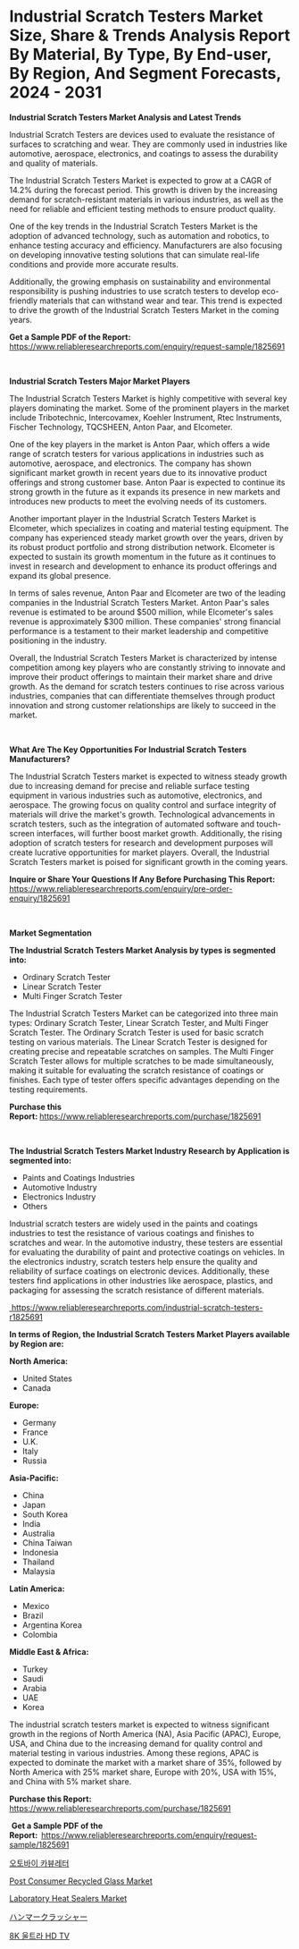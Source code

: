 <p><h1>Industrial Scratch Testers Market Size, Share & Trends Analysis Report By Material, By Type, By End-user, By Region, And Segment Forecasts, 2024 - 2031</h1></p><p><strong>Industrial Scratch Testers Market Analysis and Latest Trends</strong></p>
<p><p>Industrial Scratch Testers are devices used to evaluate the resistance of surfaces to scratching and wear. They are commonly used in industries like automotive, aerospace, electronics, and coatings to assess the durability and quality of materials.</p><p>The Industrial Scratch Testers Market is expected to grow at a CAGR of 14.2% during the forecast period. This growth is driven by the increasing demand for scratch-resistant materials in various industries, as well as the need for reliable and efficient testing methods to ensure product quality.</p><p>One of the key trends in the Industrial Scratch Testers Market is the adoption of advanced technology, such as automation and robotics, to enhance testing accuracy and efficiency. Manufacturers are also focusing on developing innovative testing solutions that can simulate real-life conditions and provide more accurate results.</p><p>Additionally, the growing emphasis on sustainability and environmental responsibility is pushing industries to use scratch testers to develop eco-friendly materials that can withstand wear and tear. This trend is expected to drive the growth of the Industrial Scratch Testers Market in the coming years.</p></p>
<p><strong>Get a Sample PDF of the Report:&nbsp;</strong> <a href="https://www.reliableresearchreports.com/enquiry/request-sample/1825691">https://www.reliableresearchreports.com/enquiry/request-sample/1825691</a></p>
<p>&nbsp;</p>
<p><strong>Industrial Scratch Testers Major Market Players</strong></p>
<p><p>The Industrial Scratch Testers Market is highly competitive with several key players dominating the market. Some of the prominent players in the market include Tribotechnic, Intercovamex, Koehler Instrument, Rtec Instruments, Fischer Technology, TQCSHEEN, Anton Paar, and Elcometer.</p><p>One of the key players in the market is Anton Paar, which offers a wide range of scratch testers for various applications in industries such as automotive, aerospace, and electronics. The company has shown significant market growth in recent years due to its innovative product offerings and strong customer base. Anton Paar is expected to continue its strong growth in the future as it expands its presence in new markets and introduces new products to meet the evolving needs of its customers.</p><p>Another important player in the Industrial Scratch Testers Market is Elcometer, which specializes in coating and material testing equipment. The company has experienced steady market growth over the years, driven by its robust product portfolio and strong distribution network. Elcometer is expected to sustain its growth momentum in the future as it continues to invest in research and development to enhance its product offerings and expand its global presence.</p><p>In terms of sales revenue, Anton Paar and Elcometer are two of the leading companies in the Industrial Scratch Testers Market. Anton Paar's sales revenue is estimated to be around $500 million, while Elcometer's sales revenue is approximately $300 million. These companies' strong financial performance is a testament to their market leadership and competitive positioning in the industry.</p><p>Overall, the Industrial Scratch Testers Market is characterized by intense competition among key players who are constantly striving to innovate and improve their product offerings to maintain their market share and drive growth. As the demand for scratch testers continues to rise across various industries, companies that can differentiate themselves through product innovation and strong customer relationships are likely to succeed in the market.</p></p>
<p>&nbsp;</p>
<p><strong>What Are The Key Opportunities For Industrial Scratch Testers Manufacturers?</strong></p>
<p><p>The Industrial Scratch Testers market is expected to witness steady growth due to increasing demand for precise and reliable surface testing equipment in various industries such as automotive, electronics, and aerospace. The growing focus on quality control and surface integrity of materials will drive the market's growth. Technological advancements in scratch testers, such as the integration of automated software and touch-screen interfaces, will further boost market growth. Additionally, the rising adoption of scratch testers for research and development purposes will create lucrative opportunities for market players. Overall, the Industrial Scratch Testers market is poised for significant growth in the coming years.</p></p>
<p><strong>Inquire or Share Your Questions If Any Before Purchasing This Report:</strong> <a href="https://www.reliableresearchreports.com/enquiry/pre-order-enquiry/1825691">https://www.reliableresearchreports.com/enquiry/pre-order-enquiry/1825691</a></p>
<p>&nbsp;</p>
<p><strong>Market Segmentation</strong></p>
<p><strong>The Industrial Scratch Testers Market Analysis by types is segmented into:</strong></p>
<p><ul><li>Ordinary Scratch Tester</li><li>Linear Scratch Tester</li><li>Multi Finger Scratch Tester</li></ul></p>
<p><p>The Industrial Scratch Testers Market can be categorized into three main types: Ordinary Scratch Tester, Linear Scratch Tester, and Multi Finger Scratch Tester. The Ordinary Scratch Tester is used for basic scratch testing on various materials. The Linear Scratch Tester is designed for creating precise and repeatable scratches on samples. The Multi Finger Scratch Tester allows for multiple scratches to be made simultaneously, making it suitable for evaluating the scratch resistance of coatings or finishes. Each type of tester offers specific advantages depending on the testing requirements.</p></p>
<p><strong>Purchase this Report:&nbsp;</strong><a href="https://www.reliableresearchreports.com/purchase/1825691">https://www.reliableresearchreports.com/purchase/1825691</a></p>
<p>&nbsp;</p>
<p><strong>The Industrial Scratch Testers Market Industry Research by Application is segmented into:</strong></p>
<p><ul><li>Paints and Coatings Industries</li><li>Automotive Industry</li><li>Electronics Industry</li><li>Others</li></ul></p>
<p><p>Industrial scratch testers are widely used in the paints and coatings industries to test the resistance of various coatings and finishes to scratches and wear. In the automotive industry, these testers are essential for evaluating the durability of paint and protective coatings on vehicles. In the electronics industry, scratch testers help ensure the quality and reliability of surface coatings on electronic devices. Additionally, these testers find applications in other industries like aerospace, plastics, and packaging for assessing the scratch resistance of different materials.</p></p>
<p><a href="https://www.reliableresearchreports.com/industrial-scratch-testers-r1825691">&nbsp;https://www.reliableresearchreports.com/industrial-scratch-testers-r1825691</a></p>
<p><strong>In terms of Region, the Industrial Scratch Testers Market Players available by Region are:</strong></p>
<p>
    <p> <strong> North America: </strong>
        <ul>
            <li>United States</li>
            <li>Canada</li>
        </ul>
        </p> 
    <p> <strong> Europe: </strong>
        <ul>
            <li>Germany</li>
            <li>France</li>
            <li>U.K.</li>
            <li>Italy</li>
            <li>Russia</li>
        </ul>
        </p> 
    <p> <strong> Asia-Pacific: </strong>
        <ul>
            <li>China</li>
            <li>Japan</li>
            <li>South Korea</li>
            <li>India</li>
            <li>Australia</li>
            <li>China Taiwan</li>
            <li>Indonesia</li>
            <li>Thailand</li>
            <li>Malaysia</li>
        </ul>
        </p> 
    <p> <strong> Latin America: </strong>
        <ul>
            <li>Mexico</li>
            <li>Brazil</li>
            <li>Argentina Korea</li>
            <li>Colombia</li>
        </ul>
        </p> 
    <p> <strong> Middle East & Africa: </strong>
        <ul>
            <li>Turkey</li>
            <li>Saudi</li>
            <li>Arabia</li>
            <li>UAE</li>
            <li>Korea</li>
        </ul>
    </p>
    </p>
<p><p>The industrial scratch testers market is expected to witness significant growth in the regions of North America (NA), Asia Pacific (APAC), Europe, USA, and China due to the increasing demand for quality control and material testing in various industries. Among these regions, APAC is expected to dominate the market with a market share of 35%, followed by North America with 25% market share, Europe with 20%, USA with 15%, and China with 5% market share.</p></p>
<p><strong>Purchase this Report: </strong><a href="https://www.reliableresearchreports.com/purchase/1825691">https://www.reliableresearchreports.com/purchase/1825691</a></p>
<p>&nbsp;<strong>Get a Sample PDF of the Report:&nbsp;&nbsp;</strong><a href="https://www.reliableresearchreports.com/enquiry/request-sample/1825691">https://www.reliableresearchreports.com/enquiry/request-sample/1825691</a></p>
<p><strong></strong></p>
<p><p><a href="https://github.com/camron674/Market-Research-Report-List-1/blob/main/709377738470.md">오토바이 카뷰레터</a></p><p><a href="https://issuu.com/reportprime-2/docs/post-consumer-recycled-glass-market-size-2030.pptx">Post Consumer Recycled Glass Market</a></p><p><a href="https://github.com/jerrycopelandthomaswsqd8q/Market-Research-Report-List-2/blob/main/laboratory-heat-sealers-market.md">Laboratory Heat Sealers Market</a></p><p><a href="https://github.com/ddwcuskozol07187/Market-Research-Report-List-1/blob/main/272329241640.md">ハンマークラッシャー</a></p><p><a href="https://github.com/BrettWeberrt8767765/Market-Research-Report-List-1/blob/main/372547638469.md">8K 울트라 HD TV</a></p></p>